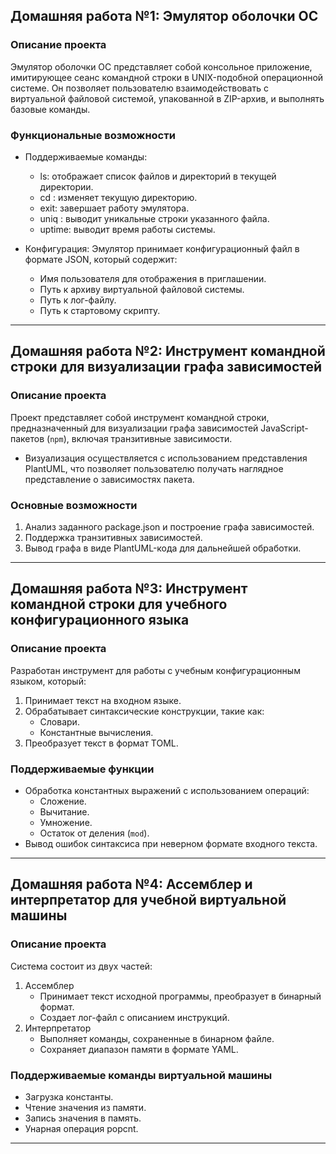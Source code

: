 ## Домашняя работа №1: Эмулятор оболочки ОС

### Описание проекта
Эмулятор оболочки ОС представляет собой консольное приложение, имитирующее сеанс командной строки в UNIX-подобной операционной системе. Он позволяет пользователю взаимодействовать с виртуальной файловой системой, упакованной в ZIP-архив, и выполнять базовые команды.

### Функциональные возможности
- Поддерживаемые команды:
  - ls: отображает список файлов и директорий в текущей директории.
  - cd <directory>: изменяет текущую директорию.
  - exit: завершает работу эмулятора.
  - uniq <file>: выводит уникальные строки указанного файла.
  - uptime: выводит время работы системы.

- Конфигурация:
  Эмулятор принимает конфигурационный файл в формате JSON, который содержит:
  - Имя пользователя для отображения в приглашении.
  - Путь к архиву виртуальной файловой системы.
  - Путь к лог-файлу.
  - Путь к стартовому скрипту.

---

## Домашняя работа №2: Инструмент командной строки для визуализации графа зависимостей

### Описание проекта
Проект представляет собой инструмент командной строки, предназначенный для визуализации графа зависимостей JavaScript-пакетов (`npm`), включая транзитивные зависимости.  

- Визуализация осуществляется с использованием представления PlantUML, что позволяет пользователю получать наглядное представление о зависимостях пакета.

### Основные возможности
1. Анализ заданного package.json и построение графа зависимостей.
2. Поддержка транзитивных зависимостей.
3. Вывод графа в виде PlantUML-кода для дальнейшей обработки.

---

## Домашняя работа №3: Инструмент командной строки для учебного конфигурационного языка

### Описание проекта
Разработан инструмент для работы с учебным конфигурационным языком, который:
1. Принимает текст на входном языке.
2. Обрабатывает синтаксические конструкции, такие как:
   - Словари.
   - Константные вычисления.
3. Преобразует текст в формат TOML.

### Поддерживаемые функции
- Обработка константных выражений с использованием операций:
  - Сложение.
  - Вычитание.
  - Умножение.
  - Остаток от деления (`mod`).
- Вывод ошибок синтаксиса при неверном формате входного текста.

---

## Домашняя работа №4: Ассемблер и интерпретатор для учебной виртуальной машины

### Описание проекта
Система состоит из двух частей:
1. Ассемблер  
   - Принимает текст исходной программы, преобразует в бинарный формат.  
   - Создает лог-файл с описанием инструкций.
2. Интерпретатор  
   - Выполняет команды, сохраненные в бинарном файле.  
   - Сохраняет диапазон памяти в формате YAML.

### Поддерживаемые команды виртуальной машины
- Загрузка константы.
- Чтение значения из памяти.
- Запись значения в память.
- Унарная операция popcnt.

---
